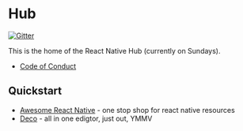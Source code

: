 # Hub

[![Gitter](https://badges.gitter.im/react-native-il/hub.svg)](https://gitter.im/react-native-il/hub?utm_source=badge&utm_medium=badge&utm_campaign=pr-badge)

This is the home of the React Native Hub (currently on Sundays).


* [Code of Conduct](CODE_OF_CONDUCT.md)

## Quickstart

* [Awesome React Native](https://github.com/jondot/awesome-react-native) - one stop shop for react native resources
* [Deco](https://github.com/decosoftware/deco-ide) - all in one edigtor, just out, YMMV


